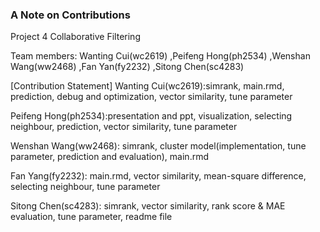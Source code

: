 ### A Note on Contributions

Project 4 Collaborative Filtering

Team members: Wanting Cui(wc2619) ,Peifeng Hong(ph2534) ,Wenshan Wang(ww2468) ,Fan Yan(fy2232) ,Sitong Chen(sc4283)

[Contribution Statement]
Wanting Cui(wc2619):simrank, main.rmd, prediction, debug and optimization, vector similarity, tune parameter

Peifeng Hong(ph2534):presentation and ppt, visualization, selecting neighbour, prediction, vector similarity, tune parameter

Wenshan Wang(ww2468): simrank, cluster model(implementation, tune parameter, prediction and evaluation), main.rmd

Fan Yang(fy2232): main.rmd, vector similarity, mean-square difference, selecting neighbour, tune parameter

Sitong Chen(sc4283): simrank, vector similarity, rank score & MAE evaluation, tune parameter, readme file



